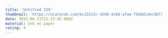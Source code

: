 ```yaml
---
title: 'Untitled 229'
thumbnail: 'https://ucarecdn.com/6c15512c-4298-4cb6-afae-f5d4dc3ecdbf/'
date: 2015-06-21T21:12:42.000Z
material: Ink on paper
rating: 4
---
```


